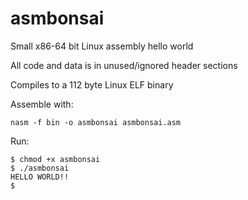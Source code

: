 # asmbonsai

Small x86-64 bit Linux assembly hello world 

All code and data is in unused/ignored header sections

Compiles to a 112 byte Linux ELF binary 

Assemble with: 

```
nasm -f bin -o asmbonsai asmbonsai.asm
```
Run:
```
$ chmod +x asmbonsai
$ ./asmbonsai 
HELLO WORLD!!
$ 
```
